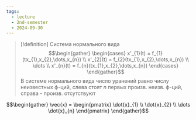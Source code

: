 ```yaml
---
tags:
  - lecture
  - 2nd-semester
  - 2024-09-30
---
```


> [!definition] Система нормального вида
> $$\begin{gather}
\begin{cases}
x'_{1}(t) = f_{1}(tx_{1},x_{2},\dots,x_{n}) \\
x'_{2}(t) = f_{2}(tx_{1},x_{2},\dots,x_{n}) \\
\dots \\
x'_{n}(t) = f_{n}(tx_{1},x_{2},\dots,x_{n})
\end{cases}
\end{gather}$$
> В системе нормального вида число уранений равно числу неизвестных ф-ций, слева стоят $n$ первых произв. неизв. ф-ций, справа - произв. отсутствуют

$$\begin{gather}
\vec{x} = \begin{pmatrix}
\dot{x}_{1} \\
\dot{x}_{2} \\
\dots
\dot{x}_{n}
\end{pmatrix}
\end{gather}$$
